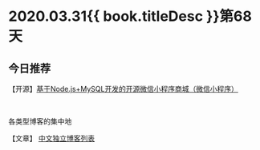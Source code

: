 # 2020.03.31{{ book.titleDesc }}第68天


## 今日推荐

【开源】[基于Node.js+MySQL开发的开源微信小程序商城（微信小程序）](https://github.com/tumobi/nideshop-mini-program)

<br />

各类型博客的集中地

【文章】 [中文独立博客列表](https://github.com/timqian/chinese-independent-blogs)
